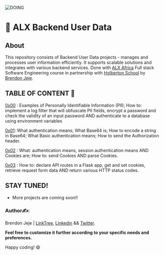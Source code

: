 ![DOING](https://github.com/elyse502/AirBnB_clone/assets/125453474/ab3c1e01-2b98-47ae-96b7-37c07c85a2f1)

# 📁 ALX Backend User Data

## About

This repository consists of Backend User Data projects -  manages and processes user information efficiently. It supports scalable solutions and integrates with various backend services. Done with [ALX Africa](https://www.alxafrica.com/) Full stack Software Engineering course in partnership with [Holberton School](https://www.holbertonschool.com/) by [Brendon Jeje](https://x.com/brendon4545).


## TABLE OF CONTENT 📖

[0x00](https://github.com/Brendon45/alx-backend-user-data/tree/ed7a7b22888ae3ca838017e0452a112a79e0fab2/0x00-personal_data) : Examples of Personally Identifiable Information (PII); How to: implement a log filter that will obfuscate PII fields, encrypt a password and check the validity of an input password AND authenticate to a database using environment variables

[0x01](https://github.com/Brendon45/alx-backend-user-data/tree/3f22a6733192e0e0be602fc77525cb37583d6247/0x01-Basic_authentication): What authentication means; What Base64 is; How to encode a string in Base64; What Basic authentication means; How to send the Authorization header.

[0x02](https://github.com/Brendon45/alx-backend-user-data/tree/b3d326c7702a64cc5e3046895992022b27f4d56a/0x02-Session_authentication) : What: authentication means, session authentication means AND Cookies are; How to: send Cookies AND parse Cookies.

[0x03](https://github.com/Brendon45/alx-backend-user-data/tree/e44a334893da4535f6d8acbc38bb0a3bd482cdf2/0x03-user_authentication_service) : How to: declare API routes in a Flask app, get and set cookies, retrieve request form data AND return various HTTP status codes.

## STAY TUNED!

- More projects are coming soon!!

### Author✍️:

Brendon Jeje | [LinkTree](https://linktr.ee/brendonjeje), [Linkedin](https://www.linkedin.com/in/brendonjeje/) && [Twitter](https://twitter.com/brendon4545).

__Feel free to customize it further according to your specific needs and preferences.__

Happy coding! 😄
